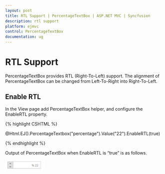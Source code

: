 ```yaml
---
layout: post
title: RTL Support | PercentageTextBox | ASP.NET MVC | Syncfusion
description: rtl support
platform: ejmvc
control: PercentageTextBox
documentation: ug
---
```


# RTL Support

PercentageTextBox provides RTL (Right-To-Left) support. The alignment of PercentageTextBox can be changed from Left-To-Right into Right-To-Left.

## Enable RTL

In the View page add PercentageTextBox helper, and configure the EnableRTL property.

{% highlight CSHTML %}

@Html.EJ().PercentageTextbox("percentage").Value("22").EnableRTL(true)

{% endhighlight %}

Output of PercentageTextBox when EnableRTL is “true” is as follows. 

![](RTL-Support_images/RTL-Support_img1.png)



